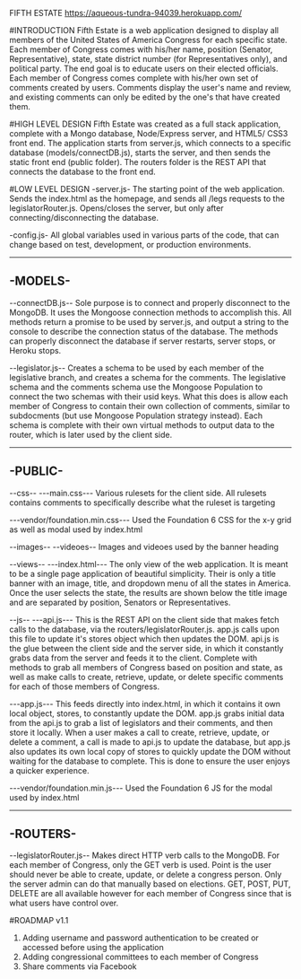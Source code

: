 FIFTH ESTATE
https://aqueous-tundra-94039.herokuapp.com/

#INTRODUCTION
Fifth Estate is a web application designed to display all members of the United States of America Congress for each specific state. Each member of Congress comes with his/her name, position (Senator, Representative), state, state district number (for Representatives only), and political party. The end goal is to educate users on their elected officials.
Each member of Congress comes complete with his/her own set of comments created by users. Comments display the user's name and review, and existing comments can only be edited by the one's that have created them.

#HIGH LEVEL DESIGN
  Fifth Estate was created as a full stack application, complete with a Mongo database, Node/Express server, and HTML5/ CSS3 front end. The application starts from server.js, which connects to a specific database (models/connectDB.js), starts the server, and then sends the static front end (public folder). The routers folder is the REST API that connects the database to the front end.

#LOW LEVEL DESIGN
-server.js-
  The starting point of the web application. Sends the index.html as the homepage, and sends all /legs requests to the legislatorRouter.js. Opens/closes the server, but only after connecting/disconnecting the database.

-config.js-
  All global variables used in various parts of the code, that can change based on test, development, or production environments.


--------
-MODELS-
--------
--connectDB.js--
  Sole purpose is to connect and properly disconnect to the MongoDB. It uses the Mongoose connection methods to accomplish this. All methods return a promise to be used by server.js, and output a string to the console to describe the connection status of the database. The methods can properly disconnect the database if server restarts, server stops, or Heroku stops.

--legislator.js--
  Creates a schema to be used by each member of the legislative branch, and creates a schema for the comments. The legislative schema and the comments schema use the Mongoose Population to connect the two schemas with their usid keys. What this does is allow each member of Congress to contain their own collection of comments, similar to subdocments (but use Mongoose Population strategy instead).
  Each schema is complete with their own virtual methods to output data to the router, which is later used by the client side.


--------
-PUBLIC-
--------
--css--
---main.css---
  Various rulesets for the client side. All rulesets contains comments to specifically describe what the ruleset is targeting

---vendor/foundation.min.css---
  Used the Foundation 6 CSS for the x-y grid as well as modal used by index.html

--images--
--videoes--
  Images and videoes used by the banner heading

--views--
---index.html---
  The only view of the web application. It is meant to be a single page application of beautiful simplicity. Their is only a title banner with an image, title, and dropdown menu of all the states in America. Once the user selects the state, the results are shown below the title image and are separated by position, Senators or Representatives.

--js--
---api.js---
  This is the REST API on the client side that makes fetch calls to the database, via the routers/legislatorRouter.js. app.js calls upon this file to update it's stores object which then updates the DOM. api.js is the glue between the client side and the server side, in which it constantly grabs data from the server and feeds it to the client. Complete with methods to grab all members of Congress based on position and state, as well as make calls to create, retrieve, update, or delete specific comments for each of those members of Congress.

---app.js---
  This feeds directly into index.html, in which it contains it own local object, stores, to constantly update the DOM. app.js grabs initial data from the api.js to grab a list of legislators and their comments, and then store it locally. When a user makes a call to create, retrieve, update, or delete a comment, a call is made to api.js to update the database, but app.js also updates its own local copy of stores to quickly update the DOM without waiting for the database to complete. This is done to ensure the user enjoys a quicker experience.

---vendor/foundation.min.js---
  Used the Foundation 6 JS for the modal used by index.html


---------
-ROUTERS-
---------
--legislatorRouter.js--
  Makes direct HTTP verb calls to the MongoDB. For each member of Congress, only the GET verb is used. Point is the user should never be able to create, update, or delete a congress person. Only the server admin can do that manually based on elections. GET, POST, PUT, DELETE are all available however for each member of Congress since that is what users have control over.

#ROADMAP v1.1
1. Adding username and password authentication to be created or accessed before using the application
2. Adding congressional committees to each member of Congress
3. Share comments via Facebook
